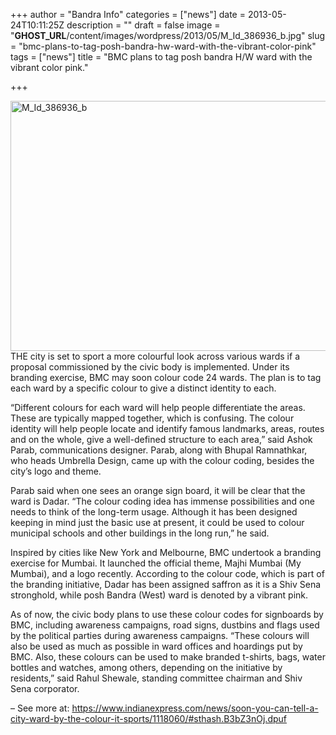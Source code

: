 +++
author = "Bandra Info"
categories = ["news"]
date = 2013-05-24T10:11:25Z
description = ""
draft = false
image = "__GHOST_URL__/content/images/wordpress/2013/05/M_Id_386936_b.jpg"
slug = "bmc-plans-to-tag-posh-bandra-hw-ward-with-the-vibrant-color-pink"
tags = ["news"]
title = "BMC plans to tag posh bandra H/W ward with the vibrant color pink."

+++


<p><a href="https://i2.wp.com/bandra.info/wp-content/uploads/2013/05/M_Id_386936_b.jpg?ssl=1"><img loading="lazy" class="aligncenter size-full wp-image-2378" alt="M_Id_386936_b" src="https://i2.wp.com/bandra.info/wp-content/uploads/2013/05/M_Id_386936_b.jpg?resize=660%2C400&#038;ssl=1" width="660" height="400" srcset="https://i2.wp.com/bandra.info/wp-content/uploads/2013/05/M_Id_386936_b.jpg?w=660&amp;ssl=1 660w, https://i2.wp.com/bandra.info/wp-content/uploads/2013/05/M_Id_386936_b.jpg?resize=300%2C181&amp;ssl=1 300w" sizes="(max-width: 660px) 100vw, 660px" data-recalc-dims="1" /></a>THE city is set to sport a more colourful look across various wards if a proposal commissioned by the civic body is implemented. Under its branding exercise, BMC may soon colour code 24 wards. The plan is to tag each ward by a specific colour to give a distinct identity to each.</p>
<p>&#8220;Different colours for each ward will help people differentiate the areas. These are typically mapped together, which is confusing. The colour identity will help people locate and identify famous landmarks, areas, routes and on the whole, give a well-defined structure to each area,&#8221; said Ashok Parab, communications designer. Parab, along with Bhupal Ramnathkar, who heads Umbrella Design, came up with the colour coding, besides the city&#8217;s logo and theme.</p>
<p>Parab said when one sees an orange sign board, it will be clear that the ward is Dadar. &#8220;The colour coding idea has immense possibilities and one needs to think of the long-term usage. Although it has been designed keeping in mind just the basic use at present, it could be used to colour municipal schools and other buildings in the long run,&#8221; he said.</p>
<p>Inspired by cities like New York and Melbourne, BMC undertook a branding exercise for Mumbai. It launched the official theme, Majhi Mumbai (My Mumbai), and a logo recently. According to the colour code, which is part of the branding initiative, Dadar has been assigned saffron as it is a Shiv Sena stronghold, while posh Bandra (West) ward is denoted by a vibrant pink.</p>
<p>As of now, the civic body plans to use these colour codes for signboards by BMC, including awareness campaigns, road signs, dustbins and flags used by the political parties during awareness campaigns. &#8220;These colours will also be used as much as possible in ward offices and hoardings put by BMC. Also, these colours can be used to make branded t-shirts, bags, water bottles and watches, among others, depending on the initiative by residents,&#8221; said Rahul Shewale, standing committee chairman and Shiv Sena corporator.</p>
<p>&#8211; See more at: <a href="https://www.indianexpress.com/news/soon-you-can-tell-a-city-ward-by-the-colour-it-sports/1118060/#sthash.B3bZ3nOj.dpuf">https://www.indianexpress.com/news/soon-you-can-tell-a-city-ward-by-the-colour-it-sports/1118060/#sthash.B3bZ3nOj.dpuf</a></p>



